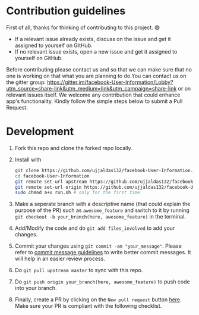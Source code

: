 # Contribution guidelines

First of all, thanks for thinking of contributing to this project. :smile:


- If a relevant issue already exists, discuss on the issue and get it assigned to yourself on GitHub.
- If no relevant issue exists, open a new issue and get it assigned to yourself on GitHub.

 Before contributing please contact us and so that we can make sure that no one is working on that what you are planning to do.You can contact us on the gitter group: https://gitter.im/facebook-User-Information/Lobby?utm_source=share-link&utm_medium=link&utm_campaign=share-link or on relevant issues itself. We welcome any contribution that could enhance app's functionality. Kindly follow the simple steps below to submit a Pull Request.

# Development

1) Fork this repo and clone the forked repo locally.
2) Install with

    ```sh
    git clone https://github.com/ujjaldas132/facebook-User-Information.git
    cd facebook-User-Information
    git remote set-url upstream https://github.com/ujjaldas132/facebook-User-Information.git
    git remote set-url origin https://github.com/ujjaldas132/facebook-User-Information.git
    sudo chmod a+x run.sh # only for the first time
    ```

3) Make a seperate branch with a descriptive name (that could explain the purpose of the PR) such as `awesome_feature` and switch to it by running `git checkout -b your_branch(here, awesome_feature)` in the terminal.

4) Add/Modify the code and do `git add files_involved` to add your changes.

5) Commit your changes using `git commit -am "your_message"`. Please refer to [commit message guidelines](https://chris.beams.io/posts/git-commit/) to write better commit messages. It will help in an easier review process.

6) Do `git pull upstream master` to sync with this repo.

7) Do `git push origin your_branch(here, awesome_feature)` to push code into your branch.

8) Finally, create a PR by clicking on the `New pull request` button [here](https://github.com/ujjaldas132/facebook-User-Information/pulls). Make sure your PR is compliant with the following checklist.
